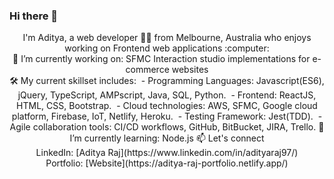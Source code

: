 ### Hi there 👋

<!--
**adiraj297/adiraj297** is a ✨ _special_ ✨ repository because its `README.md` (this file) appears on your GitHub profile.

Here are some ideas to get you started:

- 🔭 I’m currently working on ...
- 🌱 I’m currently learning ...
- 👯 I’m looking to collaborate on ...
- 🤔 I’m looking for help with ...
- 💬 Ask me about ...
- 📫 How to reach me: ...
- 😄 Pronouns: ...
- ⚡ Fun fact: ...
-->

<p align="center">
I'm Aditya, a web developer 👨‍💻 from Melbourne, Australia who enjoys working on Frontend web applications :computer:
 <br/>
🔭 I’m currently working on: SFMC Interaction studio implementations for e-commerce websites <br/>
🛠 My current skillset includes: 
&nbsp;- Programming Languages: Javascript(ES6), jQuery, TypeScript, AMPscript, Java, SQL, Python.
&nbsp;- Frontend: ReactJS, HTML, CSS, Bootstrap.
&nbsp;- Cloud technologies: AWS, SFMC, Google cloud platform, Firebase, IoT, Netlify, Heroku.
&nbsp;- Testing Framework: Jest(TDD).
&nbsp;- Agile collaboration tools: CI/CD workflows, GitHub, BitBucket, JIRA, Trello.
🌱 I’m currently learning: Node.js
📫 Let's connect <br/>
LinkedIn: [Aditya Raj](https://www.linkedin.com/in/adityaraj97/) <br/>
Portfolio: [Website](https://aditya-raj-portfolio.netlify.app/)
</p>


